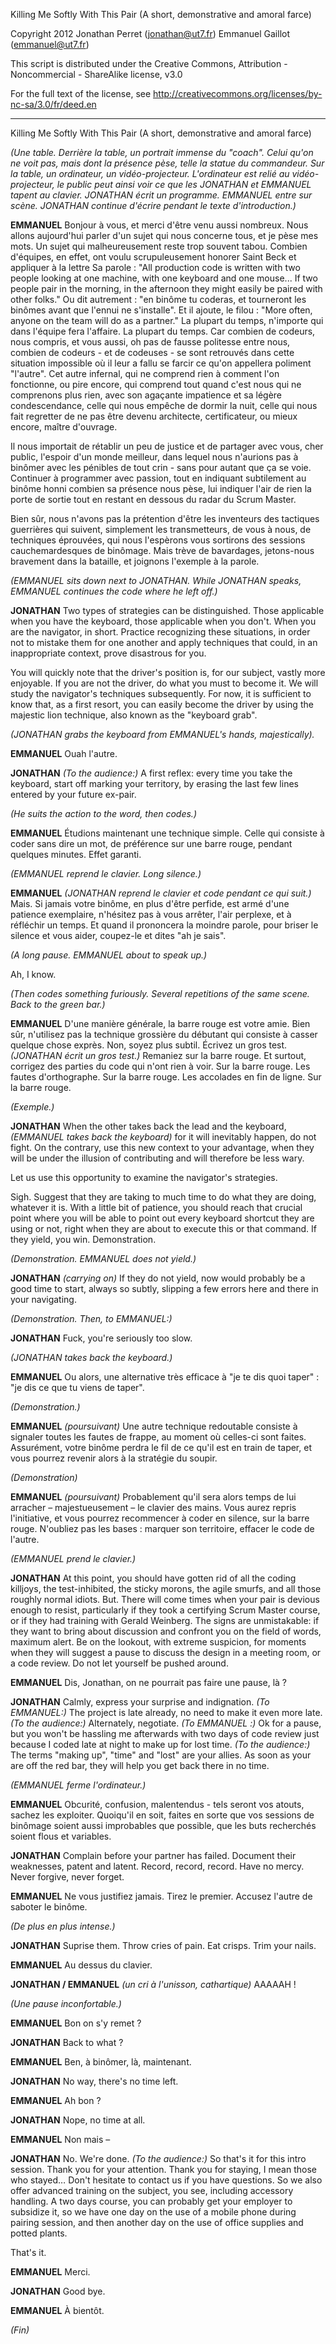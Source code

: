 Killing Me Softly With This Pair
(A short, demonstrative and amoral farce)

Copyright 2012
Jonathan Perret (jonathan@ut7.fr)
Emmanuel Gaillot (emmanuel@ut7.fr)



This script is distributed under the
Creative Commons, Attribution -
Noncommercial -
ShareAlike
license, v3.0

For the full text of the license, see
http://creativecommons.org/licenses/by-nc-sa/3.0/fr/deed.en

----






Killing Me Softly With This Pair
(A short, demonstrative and amoral farce)








_(Une table. Derrière la table, un portrait immense du "coach". Celui qu'on ne voit pas, mais dont la présence pèse, telle la statue du commandeur. Sur la table, un ordinateur, un vidéo-projecteur. L'ordinateur est relié au vidéo-projecteur, le public peut ainsi voir ce que les JONATHAN et EMMANUEL tapent au clavier. JONATHAN écrit un programme. EMMANUEL entre sur scène. JONATHAN continue d'écrire pendant le texte d'introduction.)_

**EMMANUEL**
Bonjour à vous, et merci d'être venu aussi nombreux. Nous allons aujourd'hui parler d'un sujet qui nous concerne tous, et je pèse mes mots. Un sujet qui malheureusement reste trop souvent tabou. Combien d'équipes, en effet, ont voulu scrupuleusement honorer Saint Beck et appliquer à la lettre Sa parole : "All production code is written with two people looking at one machine, with one keyboard and one mouse... If two people pair in the morning, in the afternoon they might easily be paired with other folks." Ou dit autrement : "en binôme tu coderas, et tourneront les binômes avant que l'ennui ne s'installe". Et il ajoute, le filou : "More often, anyone on the team will do as a partner." La plupart du temps, n'importe qui dans l'équipe fera l'affaire. La plupart du temps. Car combien de codeurs, nous compris, et vous aussi, oh pas de fausse politesse entre nous, combien de codeurs - et de codeuses - se sont retrouvés dans cette situation impossible où il leur a fallu se farcir ce qu'on appellera poliment "l'autre". Cet autre infernal, qui ne comprend rien à comment l'on fonctionne, ou pire encore, qui comprend tout quand c'est nous qui ne comprenons plus rien, avec son agaçante impatience et sa légère condescendance, celle qui nous empêche de dormir la nuit, celle qui nous fait regretter de ne pas être devenu architecte, certificateur, ou mieux encore, maître d'ouvrage.

Il nous importait de rétablir un peu de justice et de partager avec vous, cher public, l'espoir d'un monde meilleur, dans lequel nous n'aurions pas à binômer avec les pénibles de tout crin - sans pour autant que ça se voie. Continuer à programmer avec passion, tout en indiquant subtilement au binôme honni combien sa présence nous pèse, lui indiquer l'air de rien la porte de sortie tout en restant en dessous du radar du Scrum Master.

Bien sûr, nous n'avons pas la prétention d'être les inventeurs des tactiques guerrières qui suivent, simplement les transmetteurs, de vous à nous, de techniques éprouvées, qui nous l'espèrons vous sortirons des sessions cauchemardesques de binômage. Mais trève de bavardages, jetons-nous bravement dans la bataille, et joignons l'exemple à la parole.

_(EMMANUEL sits down next to JONATHAN. While JONATHAN speaks, EMMANUEL continues the code where he left off.)_


**JONATHAN**
Two types of strategies can be distinguished. Those applicable when you have the keyboard, those applicable when you don't. When you are the navigator, in short. Practice recognizing these situations, in order not to mistake them for one another and apply techniques that could, in an inappropriate context, prove disastrous for you.

You will quickly note that the driver's position is, for our subject, vastly more enjoyable. If you are not the driver, do what you must to become it. We will study the navigator's techniques subsequently. For now, it is sufficient to know that, as a first resort, you can easily become the driver by using the majestic lion technique, also known as the "keyboard grab".

_(JONATHAN grabs the keyboard from EMMANUEL's hands, majestically)._

**EMMANUEL**
Ouah l'autre.

**JONATHAN**
_(To the audience:)_ A first reflex: every time you take the keyboard, start off marking your territory, by erasing the last few lines entered by your future ex-pair.

_(He suits the action to the word, then codes.)_

**EMMANUEL**
Étudions maintenant une technique simple. Celle qui consiste à coder sans dire un mot, de préférence sur une barre rouge, pendant quelques minutes. Effet garanti.

_(EMMANUEL reprend le clavier. Long silence.)_

**EMMANUEL**
_(JONATHAN reprend le clavier et code pendant ce qui suit.)_
Mais. Si jamais votre binôme, en plus d'être perfide, est armé d'une patience exemplaire, n'hésitez pas à vous arrêter, l'air perplexe, et à réfléchir un temps. Et quand il prononcera la moindre parole, pour briser le silence et vous aider, coupez-le et dites "ah je sais".

_(A long pause. EMMANUEL about to speak up.)_

Ah, I know.

_(Then codes something furiously. Several repetitions of the same scene. Back to the green bar.)_

**EMMANUEL**
D'une manière générale, la barre rouge est votre amie. Bien sûr, n'utilisez pas la technique grossière du débutant qui consiste à casser quelque chose exprès. Non, soyez plus subtil. Écrivez un gros test. _(JONATHAN écrit un gros test.)_ Remaniez sur la barre rouge. Et surtout, corrigez des parties du code qui n'ont rien à voir. Sur la barre rouge. Les fautes d'orthographe. Sur la barre rouge. Les accolades en fin de ligne. Sur la barre rouge.

_(Exemple.)_

**JONATHAN**
When the other takes back the lead and the keyboard, _(EMMANUEL takes back the keyboard)_ for it will inevitably happen, do not fight. On the contrary, use this new context to your advantage, when they will be under the illusion of contributing and will therefore be less wary.

Let us use this opportunity to examine the navigator's strategies.

Sigh. Suggest that they are taking to much time to do what they are doing, whatever it is. With a little bit of patience, you should reach that crucial point where you will be able to point out every keyboard shortcut they are using or not, right when they are about to execute this or that command. If they yield, you win. Demonstration.

_(Demonstration. EMMANUEL does not yield.)_

**JONATHAN** _(carrying on)_
If they do not yield, now would probably be a good time to start, always so subtly, slipping a few errors here and there in your navigating.

_(Demonstration. Then, to EMMANUEL:)_

**JONATHAN**
Fuck, you're seriously too slow.

_(JONATHAN takes back the keyboard.)_

**EMMANUEL**
Ou alors, une alternative très efficace à "je te dis quoi taper" : "je dis ce que tu viens de taper".

_(Demonstration.)_

**EMMANUEL** _(poursuivant)_
Une autre technique redoutable consiste à signaler toutes les fautes de frappe, au moment où celles-ci sont faites. Assurément, votre binôme perdra le fil de ce qu'il est en train de taper, et vous pourrez revenir alors à la stratégie du soupir.

_(Demonstration)_

**EMMANUEL** _(poursuivant)_
Probablement qu'il sera alors temps de lui arracher – majestueusement – le clavier des mains. Vous aurez repris l'initiative, et vous pourrez recommencer à coder en silence, sur la barre rouge. N'oubliez pas les bases : marquer son territoire, effacer le code de l'autre.

_(EMMANUEL prend le clavier.)_

**JONATHAN**
At this point, you should have gotten rid of all the coding killjoys, the test-inhibited, the sticky morons, the agile smurfs, and all those roughly normal idiots.
But. There will come times when your pair is devious enough to resist, particularly if they took a certifying Scrum Master course, or if they had training with Gerald Weinberg. The signs are unmistakable: if they want to bring about discussion and confront you on the field of words, maximum alert. Be on the lookout, with extreme suspicion, for moments when they will suggest a pause to discuss the design in a meeting room, or a code review. Do not let yourself be pushed around.

**EMMANUEL**
Dis, Jonathan, on ne pourrait pas faire une pause, là ?

**JONATHAN**
Calmly, express your surprise and indignation.
_(To EMMANUEL:)_ The project is late already, no need to make it even more late.
_(To the audience:)_ Alternately, negotiate.
_(To EMMANUEL :)_ Ok for a pause, but you won't be hassling me afterwards with two days of code review just because I coded late at night to make up for lost time.
_(To the audience:)_ The terms "making up", "time" and "lost" are your allies. As soon as your are off the red bar, they will help you get back there in no time.

_(EMMANUEL ferme l'ordinateur.)_

**EMMANUEL**
Obcurité, confusion, malentendus - tels seront vos atouts, sachez les exploiter. Quoiqu'il en soit, faites en sorte que vos sessions de binômage soient aussi improbables que possible, que les buts recherchés soient flous et variables.

**JONATHAN**
Complain before your partner has failed. Document their weaknesses, patent and latent. Record, record, record. Have no mercy. Never forgive, never forget.

**EMMANUEL**
Ne vous justifiez jamais. Tirez le premier. Accusez l'autre de saboter le binôme.

_(De plus en plus intense.)_

**JONATHAN**
Suprise them. Throw cries of pain. Eat crisps. Trim your nails.

**EMMANUEL**
Au dessus du clavier.

**JONATHAN / EMMANUEL** _(un cri à l'unisson, cathartique)_
AAAAAH !

_(Une pause inconfortable.)_

**EMMANUEL**
Bon on s'y remet ?

**JONATHAN**
Back to what ?

**EMMANUEL**
Ben, à binômer, là, maintenant.

**JONATHAN**
No way, there's no time left.

**EMMANUEL**
Ah bon ?

**JONATHAN**
Nope, no time at all.

**EMMANUEL**
Non mais –

**JONATHAN**
No. We're done. _(To the audience:)_ So that's it for this intro session. Thank you for your attention. Thank you for staying, I mean those who stayed… Don't hesitate to contact us if you have questions. So we also offer advanced training on the subject, you see, including accessory handling. A two days course, you can probably get your employer to subsidize it, so we have one day on the use of a mobile phone during pairing session, and then another day on the use of office supplies and potted plants.

That's it.

**EMMANUEL**
Merci.

**JONATHAN**
Good bye.

**EMMANUEL**
À bientôt.



_(Fin)_
